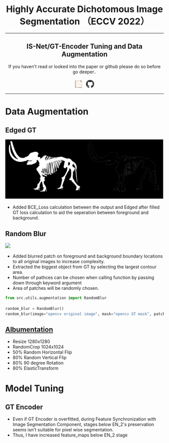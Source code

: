 <h1 align="center" href="https://arxiv.org/pdf/2203.03041.pdf">
    Highly Accurate Dichotomous Image Segmentation （ECCV 2022）
</h1>
<p align="center">
</p>
<hr>
<h2 align="center">
    IS-Net/GT-Encoder Tuning and Data Augmentation
</h2>

<div align="center">
    If you haven't read or looked into the paper or github
    please do so before go deeper..
    <br><br>
    <a href="https://arxiv.org/pdf/2203.03041.pdf" ><img width="25px" src="utils/icons/paper.gif" ></a>
    &nbsp; 
    <a href="https://github.com/xuebinqin/DIS"><img width="28px" src="utils/icons/github.gif"></a>
</div>
 
<hr>

# Data Augmentation
## Edged GT
<img src="utils/images/GT_augementation.png">

- Added BCE_Loss calculation between the output and Edged after filled GT loss calculation to aid the seperation between foreground and background.

## Random Blur
<img src="utils/images/random_blur.png">

- Added blurred patch on foreground and background boundary locations to all original images to increase complexity.
- Extracted the biggest object from GT by selecting the largest contour area.
- Number of pathces can be chosen when calling function by passing down through keyword argument
- Area of patches will be randomly chosen.

```python
from src.utils.augmentation import RandomBlur

random_blur = RandomBlur()
random_blur(image="opencv original image", mask="opencv GT mask", patches=2)
```

## [Albumentation](https://albumentations.ai/) 
- Resize 1280x1280
- RandomCrop 1024x1024
- 50% Random Horizontal Flip
- 80% Random Vertical Flip
- 80% 90 degree Rotation
- 80% ElasticTransform

# Model Tuning
## GT Encoder
- Even if GT Encoder is overfitted, during Feature Synchronization with Image Segmentation Component, stages below EN_2's preservation seems isn't suitable for pixel wise segmentation.
- Thus, I have increased feature_maps below EN_2 stage

[//]: # ()
[//]: # (- DISNET의 decoder부분에서 작아진 이미지들을 영상처리가 아닌 딥러닝으로 이미지를 키워 데이터 손실을 줄이고 GT에 가까운 side outputs들을 추출하여 loss 계산할때 큰 도움을 받는것으로 보였다.)

[//]: # (- 보다 나은 독해를 위해 용어 정리 해 두었다.)

[//]: # (- convolution_transpose_2d를 단순히 deconvolutional_upsample, 또는 deconv_upsample로 표현하겠다.)

[//]: # ()
[//]: # ()
[//]: # (- GTNet 또한 DISNet과 동일한 조건을 맞춰주기 위해 stage2 낮은 stage들을 stage2 크기로 deconv_upsample로 키워서 over-fitting을 시켰다.)

[//]: # (- GTNet은 batch_size 14에 epoch 487번을 돌아 validation_loss를 0.20을 달성해 학습을 종료 시켰다.)

[//]: # (- visualization을 통해 섬세한 side_outputs들이 나왔다 &#40;추후 이미지를 공개할 예정이다&#41;.)

[//]: # ()
[//]: # (# DISNET Deconvolutional Stage Test)

[//]: # (- deconv_upsampled는 batch_size 14에 epoch 339번을 돌았다.)

[//]: # ()
[//]: # (|ORIGINAL_IMAGE&nbsp;&nbsp;&nbsp;&nbsp;&nbsp;GT&nbsp;&nbsp;&nbsp;&nbsp;&nbsp;DECONV_TO_D2&nbsp;&nbsp;&nbsp;&nbsp;&nbsp;ORIGINAL_ISNET|)

[//]: # (|------------|)

[//]: # (|![d5d6_vs_d2]&#40;sample_images/d2up_isnet-pretrained.png&#41;)

[//]: # ()
[//]: # (# PREREQUISITE)

[//]: # (### 아나콘다 환경설정)

[//]: # (- 아나콘다 환경 라이브러리 설치)

[//]: # (```sh)

[//]: # (conda env create --file pytorch_env.yml )

[//]: # (```)

[//]: # (- 아나콘다 환경설정에 대한 자세한 설명은 [가상환경 그대로 옮기기]&#40;https://velog.io/@sheoyonj/Conda-%EA%B0%80%EC%83%81%ED%99%98%EA%B2%BD-%EA%B7%B8%EB%8C%80%EB%A1%9C-%EC%98%AE%EA%B8%B0%EA%B8%B0&#41; 참조)

[//]: # ()
[//]: # (# RUN)

[//]: # (```sh)

[//]: # (python )

[//]: # (```)

[//]: # ()
[//]: # ()
[//]: # (# References)

[//]: # (- DISNET: [xuebinqin/DIS]&#40;https://github.com/xuebinqin/DIS&#41;)

[//]: # (- U2NET: [xuebinqin/U-2-NET]&#40;https://github.com/xuebinqin/U-2-Net&#41;)

[//]: # (- EGNET: [JXingZhao/EGNet]&#40;https://github.com/JXingZhao/EGNet&#41;)
